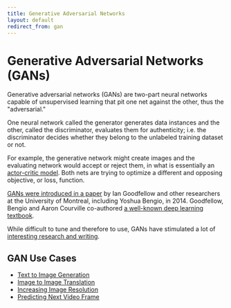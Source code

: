 ```yaml
---
title: Generative Adversarial Networks
layout: default
redirect_from: gan
---
```


# Generative Adversarial Networks (GANs)

Generative adversarial networks (GANs) are two-part neural networks capable of unsupervised learning that pit one net against the other, thus the "adversarial." 

One neural network called the generator generates data instances and the other, called the discriminator, evaluates them for authenticity; i.e. the discriminator decides whether they belong to the unlabeled training dataset or not. 

For example, the generative network might create images and the evaluating network would accept or reject them, in what is essentially an [actor-critic model](https://arxiv.org/abs/1610.01945). Both nets are trying to optimize a different and opposing objective, or loss, function. 

[GANs were introduced in a paper](https://arxiv.org/abs/1406.2661) by Ian Goodfellow and other researchers at the University of Montreal, including Yoshua Bengio, in 2014. Goodfellow, Bengio and Aaron Courville co-authored [a well-known deep learning textbook](http://www.deeplearningbook.org/). 

While difficult to tune and therefore to use, GANs have stimulated a lot of [interesting research and writing](https://blog.openai.com/generative-models/). 

## GAN Use Cases

* [Text to Image Generation](https://arxiv.org/abs/1605.05396)
* [Image to Image Translation](https://arxiv.org/abs/1611.07004)
* [Increasing Image Resolution](https://arxiv.org/abs/1609.04802)
* [Predicting Next Video Frame]( https://arxiv.org/abs/1511.06380)
